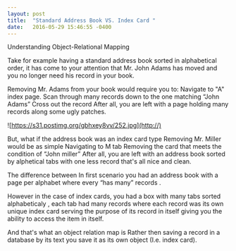 ```yaml
---
layout: post
title:  "Standard Address Book VS. Index Card "
date:   2016-05-29 15:46:55 -0400
---
```



Understanding Object-Relational Mapping


Take for example having a standard address book sorted in alphabetical order, it has come to your attention that Mr. John Adams has moved and you no longer need his record in your book.

Removing Mr. Adams from your book would require you to:
Navigate to "A" index page.
Scan through many records down to the one matching “John Adams”
Cross out the record
After all, you are left with a page holding many records along some ugly patches.


![https://s31.postimg.org/gbhxey8vv/252.jpg](http://)
 

But, what if the address book was an index card type
Removing Mr. Miller would be as simple 
Navigating to M tab
Removing the card that meets the condition of “John miller”
After all, you are left with an address book sorted by alphetical tabs with one less record that's all nice and clean.

The difference between 
In first scenario you had an address book with a page per alphabet where every “has many” records .

However in the case of index cards, you had a box with many tabs sorted alphabeticaly , each tab had many records where each record was its own  unique index card serving the purpose of its  record in itself giving you the ability to access the item in itself.

And that's what an object relation map is
Rather then saving a record in a database by its text you save it as its own object (I.e. index card).


